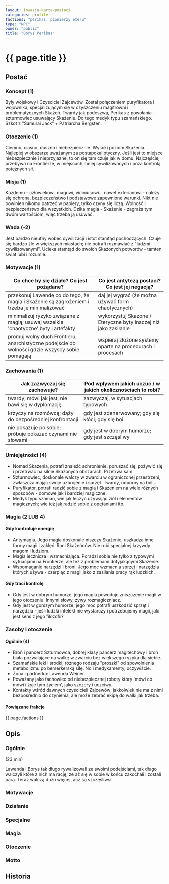```yaml
---
layout: inwazja-karta-postaci
categories: profile
factions: "perikas, pionierzy eteru"
type: "NPC"
owner: "public"
title: "Borys Perikas"
---
```


# {{ page.title }}

## Postać

### Koncept (1)

Były wojskowy i Czyściciel Zajcewów. Został połączeniem puryfikatora i wojownika, specjalizującym się w czyszczeniu magitrowni i problematycznych Skażeń. Twardy jak podeszwa, Perikas z powołania - szturmowiec usuwający Skażenie. Do tego medyk typu szamańskiego. Szkot z "Samurai Jack" + Patriarcha Bergsten.

### Otoczenie (1)

Ciemno, ciasno, duszno i niebezpiecznie. Wysoki poziom Skażenia. Najlepiej w obszarze uważanym za postapokaliptyczny. Jeśli jest to miejsce niebezpiecznie i nieprzyjazne, to on się tam czuje jak w domu. Najczęściej przebywa na Frontierze, w miejscach mniej cywilizowanych i poza kontrolą potężnych sił.

### Misja (1)

Każdemu - człowiekowi, magowi, viciniusowi... nawet exterianowi - należy się ochrona, bezpieczeństwo i podstawowe zapewnione warunki. Nikt nie powinien nikomu patrzeć w papiery, tylko czyny się liczą. Wolność i bezpieczeństwo dla wszystkich. Dzika magia - Skażenie - zagraża tym dwóm wartościom, więc trzeba ją usuwać.

### Wada (-2)

Jest bardzo nieufny wobec cywilizacji i istot stamtąd pochodzących. Czuje się bardzo źle w większych miastach; nie potrafi rozmawiać z "ludźmi cywilizowanymi". Ucieka stamtąd do swoich Skażonych potworów - tamten świat lubi i rozumie.

### Motywacje (1)

| Co chce by się działo? Co jest pożądane?                 | Co jest antytezą postaci? Co jest jej negacją?               |
|----------------------------------------------------------|--------------------------------------------------------------|
| przekonuj Lawendę co do tego, że magia i Skażenie są zagrożeniem i trzeba je minimalizować | daj jej wygrać (że można używać form chaotycznych) |
| minimalizuj ryzyko związane z magią; usuwaj wszelkie 'chaotyczne' byty i artefakty | wykorzystuj Skażone / Eteryczne byty inaczej niż jako zasilanie |
| promuj wolny duch Frontieru, anarchistyczne podejście do wolności gdzie wszyscy sobie pomagają | wspieraj złożone systemy oparte na procedurach i procesach |

### Zachowania (1)

| Jak zazwyczaj się zachowuje?                             | Pod wpływem jakich uczuć / w jakich okolicznościach to robi? |
|----------------------------------------------------------|--------------------------------------------------------------|
| twardy, mówi jak jest, nie bawi się w dyplomację         | zazwyczaj, w sytuacjach typowych |
| krzyczy na rozmówcę; dąży do bezpośredniej konfrontacji  | gdy jest zdenerwowany; gdy się kłóci; gdy się boi |
| nie pokazuje po sobie; próbuje pokazać czynami nie słowami | gdy jest w dobrym humorze; gdy jest szczęśliwy |

### Umiejętności (4)

* Nomad Skażenia, potrafi znaleźć schronienie, poruszać się, pożywić się i przetrwać na silnie Skażonych obszarach. Przetrwa sam.
* Szturmowiec, doskonale walczy w zwarciu w ograniczonej przestrzeni, zwłaszcza mając swoje uzbrojenie i sprzęt. Twardy, odporny na ból...
* Puryfikator, potrafi radzić sobie z magią i Skażeniem na wiele różnych sposobów - domowe jak i bardziej magiczne.
* Medyk typu szaman, wie jak leczyć używając ziół i elementów magicznych; wie też jak radzić sobie z opętaniami itp.

### Magia (2 LUB 4)

#### Gdy kontroluje energię

* Antymagia. Jego magia doskonale niszczy Skażenie, uszkadza inne formy magii i zaklęć. Rani Skażeńców. Nie robi specjalnej krzywdy magom i ludziom.
* Magia lecznicza i wzmacniająca. Poradzi sobie nie tylko z typowymi sytuacjami na Frontierze, ale też z problemami dotyjakącymi Skażenie.
* Wspomaganie narzędzi i broni. Jego moc wzmacnia sprzęt i narzędzia których używa - czerpiąc z magii jako z zasilania pracy rąk ludzkich.

#### Gdy traci kontrolę

* Gdy jest w dobrym humorze, jego magia powoduje zniszczenie magii w jego otoczeniu. Innymi słowy, żywy rozmagiczniacz.
* Gdy jest w gorszym humorze, jego moc potrafi uszkodzić sprzęt i narzędzia - jeśli ludzki intelekt nie wystarczy i potrzebujemy magii, jaki jest sens z jego filozofii?

### Zasoby i otoczenie

#### Ogólnie (4)

* Broń i pancerz Szturmowca, dobrej klasy pancerz magitechowy i broń biała pozwalające na walkę w zwarciu bez większego ryzyka dla siebie.
* Szamańskie leki i środki, różnego rodzaju "proszki" od spowolnienia metabolizmu po berserkerską siłę. No i medykamenty, oczywiście.
* Żona i partnerka: Lawenda Weiner
* Poważany jako fachowiec od niebezpiecznej roboty który 'mówi co mówi i żyje tym życiem', jako szczery i uczciwy.
* Kontakty wśród dawnych czyścicieli Zajcewów; jakkolwiek nie ma z nimi bezpośrednio do czynienia, ale może zebrać ekipę do walki jak trzeba.

#### Powiązane frakcje

{{ page.factions }}

## Opis

### Ogólnie

(23 min)

Lawenda i Borys tak długo rywalizowali ze swoimi podejściami, tak długo walczyli które z nich ma rację, że aż się w sobie w końcu zakochali i zostali parą. Teraz walczą dużo więcej, acz są szczęśliwsi.

### Motywacje


### Działanie


### Specjalne


### Magia


### Otoczenie


### Motto


## Historia
